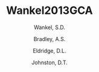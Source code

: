 ---
layout: publication
title: Wankel2013GCA
category: journalpub
author: 
 - Wankel, S.D. 
 - Bradley, A.S. 
 - Eldridge, D.L. 
 - Johnston, D.T. 
pubtitle:  "Experimental determination of the equilibrium isotope effect between water and sulfite: implications for kinetic isotope fractionation in the sulphate reduction network"
journal: in review 
year: 2013
---
